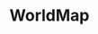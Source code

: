 ---
permalink: /technicalreference/worldmap/worldmap/
layout: default
title: WorldMap
nav_order: 6
parent: Technical Reference
---